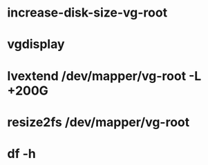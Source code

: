 # increase-disk-size-vg-root

# vgdisplay

# lvextend /dev/mapper/vg-root -L +200G

# resize2fs /dev/mapper/vg-root

# df -h
